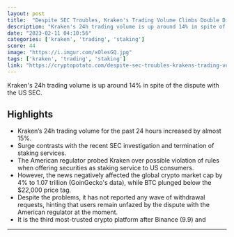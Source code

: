 ```yaml
---
layout: post
title:  "Despite SEC Troubles, Kraken's Trading Volume Climbs Double Digits"
description: "Kraken's 24h trading volume is up around 14% in spite of the dispute with the US SEC."
date: "2023-02-11 04:10:56"
categories: ['kraken', 'trading', 'staking']
score: 44
image: "https://i.imgur.com/xOlesGQ.jpg"
tags: ['kraken', 'trading', 'staking']
link: "https://cryptopotato.com/despite-sec-troubles-krakens-trading-volume-climbs-double-digits/"
---
```


Kraken's 24h trading volume is up around 14% in spite of the dispute with the US SEC.

## Highlights

- Kraken’s 24h trading volume for the past 24 hours increased by almost 15%.
- Surge contrasts with the recent SEC investigation and termination of staking services.
- The American regulator probed Kraken over possible violation of rules when offering securities as staking service to US consumers.
- However, the news negatively affected the global crypto market cap by 4% to 1.07 trillion (GoinGecko's data), while BTC plunged below the $22,000 price tag.
- Despite the problems, it has not reported any wave of withdrawal requests, hinting that users remain unfazed by the dispute with the American regulator at the moment.
- It is the third most-trusted crypto platform after Binance (9.9) and

---
